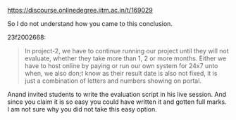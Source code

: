 https://discourse.onlinedegree.iitm.ac.in/t/169029

So I do not understand how you came to this conclusion.</p>
<aside class="quote group-ds-students" data-post="310" data-topic="169029" data-username="23f2002668">
<div class="title">
<div class="quote-controls"></div>
 23f2002668:</div>
<blockquote>
<p>In project-2, we have to continue running our project until they will not evaluate, whether they take more than 1, 2 or more months. Either we have to host online by paying or run our own system for 24x7 unto when, we also don;t know as their result date is also not fixed, it is just a combination of letters and numbers showing on portal.</p>
</blockquote>
</aside>
<p>Anand invited students to write the evaluation script in his live session. And since you claim it is so easy you could have written it and gotten full marks. I am not sure why you did not take this easy option.
